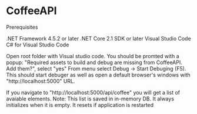 # CoffeeAPI

Prerequisites

.NET Framework 4.5.2 or later
.NET Core 2.1 SDK or later
Visual Studio Code
C# for Visual Studio Code

Open root folder with Visual studio code. 
You should be promted with a popup: "Required assets to build and debug are missing from CoffeeAPI. Add them?", select "yes"
From menu select Debug -> Start Debuging (F5). 
This should start debuger as well as open a default browser's windows with "http://localhost:5000" URL.

If you navigate to "http://localhost:5000/api/coffee" you will get a list of avaiable elements.
Note: This list is saved in in-memory DB. It always initializes when it is empty. It resets if application is restarted
